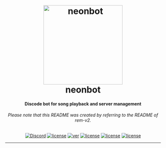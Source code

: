 <h1 align="center">
    <a href="https://discord.gg/PAC6dvw"><img src="http://i.imgur.com/VOKVy0m.jpg" width="256px" alt="neonbot"></a>
  <br>
    neonbot
  <br>
<h4 align="center">Discode bot for song playback and server management</h4>
<h6 align="center">Please note that this README was created by referring to the README of rem-v2.</h6>
    
<p align="center">
      <a href="https://discord.gg/PAC6dvw" target="_blank"><img src="https://img.shields.io/badge/discord-server!-blue?logo=discord" alt="Discord"></a>
    <a href="https://discordapp.com/oauth2/authorize?client_id=559709567903072256&scope=bot" target="_blank"><img src="https://img.shields.io/badge/bot-add!-blue?logo=discord" alt="license"></a>
    <a href="https://www.python.org/downloads" target="_blank"><img src="https://img.shields.io/badge/python-3.5%20%7C%203.6%20%7C%203.7-blue.svg" alt="ver"></a>
  <a href="https://www.python.org/downloads" target="_blank"><img src="https://img.shields.io/github/license/sevrino/neonbot" alt="license"></a>
  <a href="https://github.com/sevrino/neonbot/issues" target="_blank"><img src="https://img.shields.io/github/issues/sevrino/neonbot" alt="license"></a>
  <a href="https://discordapp.com/oauth2/authorize?client_id=559709567903072256&scope=bot" target="_blank"><img src="https://img.shields.io/badge/bot-add!-blue?logo=discord" alt="license"></a>
  </p>

-------------------
